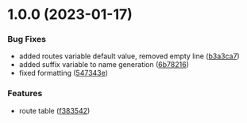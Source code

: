 # 1.0.0 (2023-01-17)


### Bug Fixes

* added routes variable default value, removed empty line ([b3a3ca7](https://github.com/data-platform-hq/terraform-azurerm-route-table/commit/b3a3ca73a2dab8fd52c12813402c2f0f4de24b3a))
* added suffix variable to name generation ([6b78216](https://github.com/data-platform-hq/terraform-azurerm-route-table/commit/6b78216f0f93c02e892eabbcb572297e0019dff1))
* fixed formatting ([547343e](https://github.com/data-platform-hq/terraform-azurerm-route-table/commit/547343e34ba534b08c0a25e70f3b210f6de1f0c0))


### Features

* route table ([f383542](https://github.com/data-platform-hq/terraform-azurerm-route-table/commit/f3835420c99032f3490af48f407b741e75b776a1))
